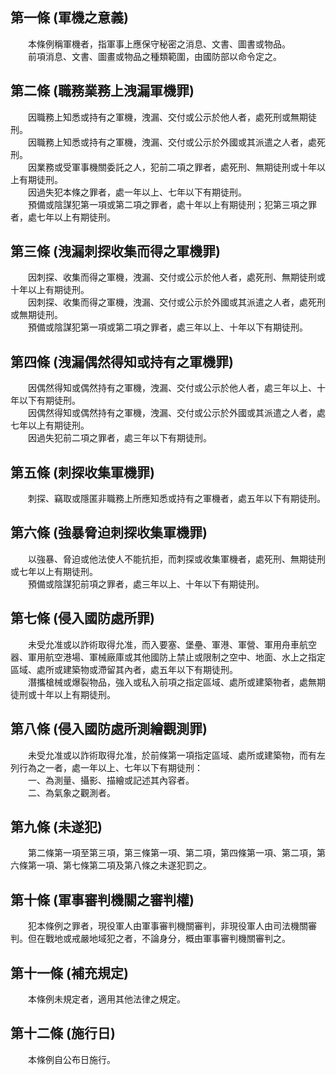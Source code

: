 第一條 (軍機之意義)
-------------------
　　本條例稱軍機者，指軍事上應保守秘密之消息、文書、圖書或物品。  
　　前項消息、文書、圖畫或物品之種類範圍，由國防部以命令定之。  


第二條 (職務業務上洩漏軍機罪)
-----------------------------
　　因職務上知悉或持有之軍機，洩漏、交付或公示於他人者，處死刑或無期徒刑。  
　　因職務上知悉或持有之軍機，洩漏、交付或公示於外國或其派遣之人者，處死刑。  
　　因業務或受軍事機關委託之人，犯前二項之罪者，處死刑、無期徒刑或十年以上有期徒刑。  
　　因過失犯本條之罪者，處一年以上、七年以下有期徒刑。  
　　預備或陰謀犯第一項或第二項之罪者，處十年以上有期徒刑；犯第三項之罪者，處七年以上有期徒刑。  


第三條 (洩漏刺探收集而得之軍機罪)
---------------------------------
　　因刺探、收集而得之軍機，洩漏、交付或公示於他人者，處死刑、無期徒刑或十年以上有期徒刑。  
　　因刺探、收集而得之軍機，洩漏、交付或公示於外國或其派遣之人者，處死刑或無期徒刑。  
　　預備或陰謀犯第一項或第二項之罪者，處三年以上、十年以下有期徒刑。  


第四條 (洩漏偶然得知或持有之軍機罪)
-----------------------------------
　　因偶然得知或偶然持有之軍機，洩漏、交付或公示於他人者，處三年以上、十年以下有期徒刑。  
　　因偶然得知或偶然持有之軍機，洩漏、交付或公示於外國或其派遣之人者，處七年以上有期徒刑。  
　　因過失犯前二項之罪者，處三年以下有期徒刑。  


第五條 (刺探收集軍機罪)
-----------------------
　　刺探、竊取或隱匿非職務上所應知悉或持有之軍機者，處五年以下有期徒刑。  


第六條 (強暴脅迫刺探收集軍機罪)
-------------------------------
　　以強暴、脅迫或他法使人不能抗拒，而刺探或收集軍機者，處死刑、無期徒刑或七年以上有期徒刑。  
　　預備或陰謀犯前項之罪者，處三年以上、十年以下有期徒刑。  


第七條 (侵入國防處所罪)
-----------------------
　　未受允准或以詐術取得允准，而入要塞、堡壘、軍港、軍營、軍用舟車航空器、軍用航空港場、軍械廠庫或其他國防上禁止或限制之空中、地面、水上之指定區域、處所或建築物或滯留其內者，處五年以下有期徒刑。  
　　潛攜槍械或爆裂物品，強入或私入前項之指定區域、處所或建築物者，處無期徒刑或十年以上有期徒刑。  


第八條 (侵入國防處所測繪觀測罪)
-------------------------------
　　未受允准或以詐術取得允准，於前條第一項指定區域、處所或建築物，而有左列行為之一者，處一年以上、七年以下有期徒刑：  
　　一、為測量、攝影、描繪或記述其內容者。  
　　二、為氣象之觀測者。  


第九條 (未遂犯)
---------------
　　第二條第一項至第三項，第三條第一項、第二項，第四條第一項、第二項，第六條第一項、第七條第二項及第八條之未遂犯罰之。  


第十條 (軍事審判機關之審判權)
-----------------------------
　　犯本條例之罪者，現役軍人由軍事審判機關審判，非現役軍人由司法機關審判。但在戰地或戒嚴地域犯之者，不論身分，概由軍事審判機關審判之。  


第十一條 (補充規定)
-------------------
　　本條例未規定者，適用其他法律之規定。  


第十二條 (施行日)
-----------------
　　本條例自公布日施行。